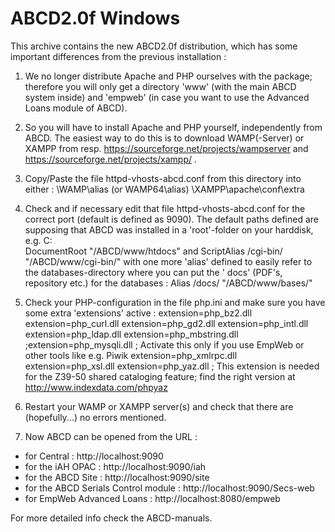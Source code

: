 # ABCD2.0f Windows


This archive contains the new ABCD2.0f distribution, which has some important differences from the previous installation :

1. We no longer distribute Apache and PHP ourselves with the package; therefore you will only get a directory 'www'  (with the main ABCD system inside)
and 'empweb'  (in case you want to use the Advanced Loans module of ABCD).

2. So you will have to install Apache and PHP yourself, independently from ABCD. The easiest way to do this is to download WAMP(-Server) or XAMPP
from resp. https://sourceforge.net/projects/wampserver
and https://sourceforge.net/projects/xampp/   .

3. Copy/Paste the file httpd-vhosts-abcd.conf from this directory into either :
\WAMP\alias (or WAMP64\alias)
\XAMPP\apache\conf\extra

4. Check and if necessary edit that file httpd-vhosts-abcd.conf for the correct port (default is defined as 9090).
The default paths defined are supposing that ABCD was installed in a 'root'-folder on your harddisk, e.g. C:\
DocumentRoot "/ABCD/www/htdocs"
and
ScriptAlias /cgi-bin/ "/ABCD/www/cgi-bin/"
with one more 'alias'  defined to easily refer to the databases-directory where you can put the ' docs' (PDF's, repository etc.) for the databases :
Alias /docs/ "/ABCD/www/bases/"

5. Check your PHP-configuration in the file php.ini and make sure you have some extra 'extensions' active :
extension=php_bz2.dll
extension=php_curl.dll
extension=php_gd2.dll
extension=php_intl.dll
extension=php_ldap.dll
extension=php_mbstring.dll
;extension=php_mysqli.dll ; Activate this only if you use EmpWeb or other tools like e.g. Piwik
extension=php_xmlrpc.dll
extension=php_xsl.dll
extension=php_yaz.dll  ; This extension is needed for the Z39-50 shared cataloging feature; find the right version at http://www.indexdata.com/phpyaz

6. Restart your WAMP or XAMPP server(s)
and check that there are (hopefully...) no errors mentioned.

7. Now ABCD can be opened from the URL :
- for Central : http://localhost:9090
- for the iAH OPAC : http://localhost:9090/iah
- for the ABCD Site : http://localhost:9090/site
- for the ABCD Serials Control module : http://localhost:9090/Secs-web
- for EmpWeb Advanced Loans : http://localhost:8080/empweb

For more detailed info check the ABCD-manuals.
